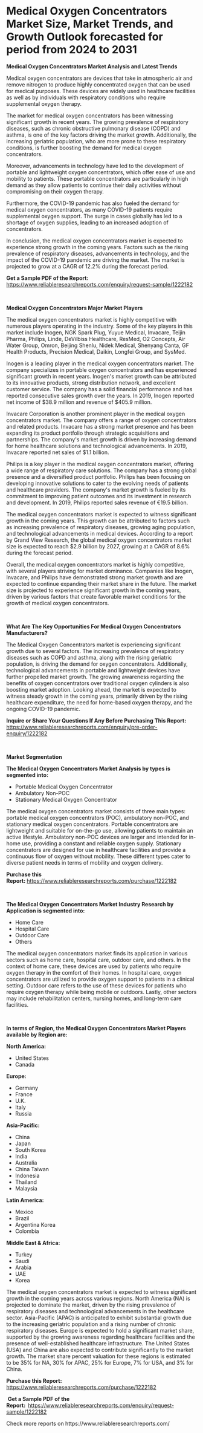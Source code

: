 <p><h1>Medical Oxygen Concentrators Market Size, Market Trends, and Growth Outlook forecasted for period from 2024 to 2031</h1></p><p><strong>Medical Oxygen Concentrators Market Analysis and Latest Trends</strong></p>
<p><p>Medical oxygen concentrators are devices that take in atmospheric air and remove nitrogen to produce highly concentrated oxygen that can be used for medical purposes. These devices are widely used in healthcare facilities as well as by individuals with respiratory conditions who require supplemental oxygen therapy.</p><p>The market for medical oxygen concentrators has been witnessing significant growth in recent years. The growing prevalence of respiratory diseases, such as chronic obstructive pulmonary disease (COPD) and asthma, is one of the key factors driving the market growth. Additionally, the increasing geriatric population, who are more prone to these respiratory conditions, is further boosting the demand for medical oxygen concentrators.</p><p>Moreover, advancements in technology have led to the development of portable and lightweight oxygen concentrators, which offer ease of use and mobility to patients. These portable concentrators are particularly in high demand as they allow patients to continue their daily activities without compromising on their oxygen therapy.</p><p>Furthermore, the COVID-19 pandemic has also fueled the demand for medical oxygen concentrators, as many COVID-19 patients require supplemental oxygen support. The surge in cases globally has led to a shortage of oxygen supplies, leading to an increased adoption of concentrators.</p><p>In conclusion, the medical oxygen concentrators market is expected to experience strong growth in the coming years. Factors such as the rising prevalence of respiratory diseases, advancements in technology, and the impact of the COVID-19 pandemic are driving the market. The market is projected to grow at a CAGR of 12.2% during the forecast period.</p></p>
<p><strong>Get a Sample PDF of the Report:&nbsp;</strong> <a href="https://www.reliableresearchreports.com/enquiry/request-sample/1222182">https://www.reliableresearchreports.com/enquiry/request-sample/1222182</a></p>
<p>&nbsp;</p>
<p><strong>Medical Oxygen Concentrators Major Market Players</strong></p>
<p><p>The medical oxygen concentrators market is highly competitive with numerous players operating in the industry. Some of the key players in this market include Inogen, NGK Spark Plug, Yuyue Medical, Invacare, Teijin Pharma, Philips, Linde, DeVilbiss Healthcare, ResMed, O2 Concepts, Air Water Group, Omron, Beijing Shenlu, Nidek Medical, Shenyang Canta, GF Health Products, Precision Medical, Daikin, Longfei Group, and SysMed.</p><p>Inogen is a leading player in the medical oxygen concentrators market. The company specializes in portable oxygen concentrators and has experienced significant growth in recent years. Inogen's market growth can be attributed to its innovative products, strong distribution network, and excellent customer service. The company has a solid financial performance and has reported consecutive sales growth over the years. In 2019, Inogen reported net income of $38.9 million and revenue of $405.9 million.</p><p>Invacare Corporation is another prominent player in the medical oxygen concentrators market. The company offers a range of oxygen concentrators and related products. Invacare has a strong market presence and has been expanding its product portfolio through strategic acquisitions and partnerships. The company's market growth is driven by increasing demand for home healthcare solutions and technological advancements. In 2019, Invacare reported net sales of $1.1 billion.</p><p>Philips is a key player in the medical oxygen concentrators market, offering a wide range of respiratory care solutions. The company has a strong global presence and a diversified product portfolio. Philips has been focusing on developing innovative solutions to cater to the evolving needs of patients and healthcare providers. The company's market growth is fueled by its commitment to improving patient outcomes and its investment in research and development. In 2019, Philips reported sales revenue of €19.5 billion.</p><p>The medical oxygen concentrators market is expected to witness significant growth in the coming years. This growth can be attributed to factors such as increasing prevalence of respiratory diseases, growing aging population, and technological advancements in medical devices. According to a report by Grand View Research, the global medical oxygen concentrators market size is expected to reach $2.9 billion by 2027, growing at a CAGR of 8.6% during the forecast period.</p><p>Overall, the medical oxygen concentrators market is highly competitive, with several players striving for market dominance. Companies like Inogen, Invacare, and Philips have demonstrated strong market growth and are expected to continue expanding their market share in the future. The market size is projected to experience significant growth in the coming years, driven by various factors that create favorable market conditions for the growth of medical oxygen concentrators.</p></p>
<p>&nbsp;</p>
<p><strong>What Are The Key Opportunities For Medical Oxygen Concentrators Manufacturers?</strong></p>
<p><p>The Medical Oxygen Concentrators market is experiencing significant growth due to several factors. The increasing prevalence of respiratory diseases such as COPD and asthma, along with the rising geriatric population, is driving the demand for oxygen concentrators. Additionally, technological advancements in portable and lightweight devices have further propelled market growth. The growing awareness regarding the benefits of oxygen concentrators over traditional oxygen cylinders is also boosting market adoption. Looking ahead, the market is expected to witness steady growth in the coming years, primarily driven by the rising healthcare expenditure, the need for home-based oxygen therapy, and the ongoing COVID-19 pandemic.</p></p>
<p><strong>Inquire or Share Your Questions If Any Before Purchasing This Report:</strong> <a href="https://www.reliableresearchreports.com/enquiry/pre-order-enquiry/1222182">https://www.reliableresearchreports.com/enquiry/pre-order-enquiry/1222182</a></p>
<p>&nbsp;</p>
<p><strong>Market Segmentation</strong></p>
<p><strong>The Medical Oxygen Concentrators Market Analysis by types is segmented into:</strong></p>
<p><ul><li>Portable Medical Oxygen Concentrator</li><li>Ambulatory Non-POC</li><li>Stationary Medical Oxygen Concentrator</li></ul></p>
<p><p>The medical oxygen concentrators market consists of three main types: portable medical oxygen concentrators (POC), ambulatory non-POC, and stationary medical oxygen concentrators. Portable concentrators are lightweight and suitable for on-the-go use, allowing patients to maintain an active lifestyle. Ambulatory non-POC devices are larger and intended for in-home use, providing a constant and reliable oxygen supply. Stationary concentrators are designed for use in healthcare facilities and provide a continuous flow of oxygen without mobility. These different types cater to diverse patient needs in terms of mobility and oxygen delivery.</p></p>
<p><strong>Purchase this Report:&nbsp;</strong><a href="https://www.reliableresearchreports.com/purchase/1222182">https://www.reliableresearchreports.com/purchase/1222182</a></p>
<p>&nbsp;</p>
<p><strong>The Medical Oxygen Concentrators Market Industry Research by Application is segmented into:</strong></p>
<p><ul><li>Home Care</li><li>Hospital Care</li><li>Outdoor Care</li><li>Others</li></ul></p>
<p><p>The medical oxygen concentrators market finds its application in various sectors such as home care, hospital care, outdoor care, and others. In the context of home care, these devices are used by patients who require oxygen therapy in the comfort of their homes. In hospital care, oxygen concentrators are utilized to provide oxygen support to patients in a clinical setting. Outdoor care refers to the use of these devices for patients who require oxygen therapy while being mobile or outdoors. Lastly, other sectors may include rehabilitation centers, nursing homes, and long-term care facilities.</p></p>
<p>&nbsp;</p>
<p><strong>In terms of Region, the Medical Oxygen Concentrators Market Players available by Region are:</strong></p>
<p>
    <p> <strong> North America: </strong>
        <ul>
            <li>United States</li>
            <li>Canada</li>
        </ul>
        </p> 
    <p> <strong> Europe: </strong>
        <ul>
            <li>Germany</li>
            <li>France</li>
            <li>U.K.</li>
            <li>Italy</li>
            <li>Russia</li>
        </ul>
        </p> 
    <p> <strong> Asia-Pacific: </strong>
        <ul>
            <li>China</li>
            <li>Japan</li>
            <li>South Korea</li>
            <li>India</li>
            <li>Australia</li>
            <li>China Taiwan</li>
            <li>Indonesia</li>
            <li>Thailand</li>
            <li>Malaysia</li>
        </ul>
        </p> 
    <p> <strong> Latin America: </strong>
        <ul>
            <li>Mexico</li>
            <li>Brazil</li>
            <li>Argentina Korea</li>
            <li>Colombia</li>
        </ul>
        </p> 
    <p> <strong> Middle East & Africa: </strong>
        <ul>
            <li>Turkey</li>
            <li>Saudi</li>
            <li>Arabia</li>
            <li>UAE</li>
            <li>Korea</li>
        </ul>
    </p>
    </p>
<p><p>The medical oxygen concentrators market is expected to witness significant growth in the coming years across various regions. North America (NA) is projected to dominate the market, driven by the rising prevalence of respiratory diseases and technological advancements in the healthcare sector. Asia-Pacific (APAC) is anticipated to exhibit substantial growth due to the increasing geriatric population and a rising number of chronic respiratory diseases. Europe is expected to hold a significant market share, supported by the growing awareness regarding healthcare facilities and the presence of well-established healthcare infrastructure. The United States (USA) and China are also expected to contribute significantly to the market growth. The market share percent valuation for these regions is estimated to be 35% for NA, 30% for APAC, 25% for Europe, 7% for USA, and 3% for China.</p></p>
<p><strong>Purchase this Report: </strong><a href="https://www.reliableresearchreports.com/purchase/1222182">https://www.reliableresearchreports.com/purchase/1222182</a></p>
<p>&nbsp;<strong>Get a Sample PDF of the Report:&nbsp;&nbsp;</strong><a href="https://www.reliableresearchreports.com/enquiry/request-sample/1222182">https://www.reliableresearchreports.com/enquiry/request-sample/1222182</a></p>
<p><strong></strong></p>
<p>Check more reports on https://www.reliableresearchreports.com/</p>